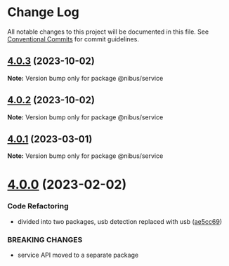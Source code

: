 # Change Log

All notable changes to this project will be documented in this file.
See [Conventional Commits](https://conventionalcommits.org) for commit guidelines.

## [4.0.3](https://github.com/sarakusha/nibus/compare/v4.0.2...v4.0.3) (2023-10-02)

**Note:** Version bump only for package @nibus/service





## [4.0.2](https://github.com/sarakusha/nibus/compare/v4.0.1...v4.0.2) (2023-10-02)

**Note:** Version bump only for package @nibus/service





## [4.0.1](https://github.com/sarakusha/nibus/compare/v4.0.0...v4.0.1) (2023-03-01)

**Note:** Version bump only for package @nibus/service





# [4.0.0](https://github.com/sarakusha/nibus/compare/v3.8.0...v4.0.0) (2023-02-02)


### Code Refactoring

* divided into two packages, usb detection replaced with usb ([ae5cc69](https://github.com/sarakusha/nibus/commit/ae5cc69671d61826ef1e578680920b001867b989))


### BREAKING CHANGES

* service API moved to a separate package
